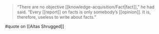 > “There are no objective [[knowledge-acquisition/Fact|fact]],” he had said. “Every [[report]] on facts is only somebody’s [[opinion]]. It is, therefore, useless to write about facts.”

#quote on [[Altas Shrugged]]

